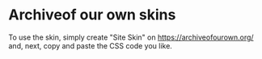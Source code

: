 # Archiveof our own skins
To use the skin, simply create "Site Skin" on https://archiveofourown.org/ and, next, copy and paste the CSS code you like.
